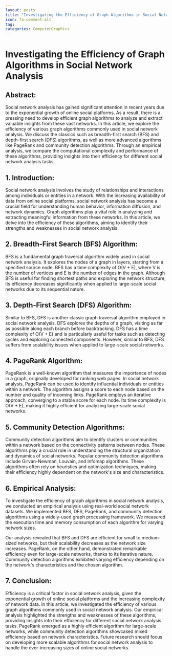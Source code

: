 ```yaml
---
layout: posts
title: "Investigating the Efficiency of Graph Algorithms in Social Network Analysis"
icon: fa-comment-alt
tag:      
categories: ComputerGraphics
---
```



# Investigating the Efficiency of Graph Algorithms in Social Network Analysis

## Abstract:
Social network analysis has gained significant attention in recent years due to the exponential growth of online social platforms. As a result, there is a pressing need to develop efficient graph algorithms to analyze and extract valuable insights from these vast networks. In this article, we explore the efficiency of various graph algorithms commonly used in social network analysis. We discuss the classics such as breadth-first search (BFS) and depth-first search (DFS) algorithms, as well as more advanced algorithms like PageRank and community detection algorithms. Through an empirical analysis, we compare the computational complexity and performance of these algorithms, providing insights into their efficiency for different social network analysis tasks.

## 1. Introduction:
Social network analysis involves the study of relationships and interactions among individuals or entities in a network. With the increasing availability of data from online social platforms, social network analysis has become a crucial field for understanding human behavior, information diffusion, and network dynamics. Graph algorithms play a vital role in analyzing and extracting meaningful information from these networks. In this article, we delve into the efficiency of these algorithms, aiming to identify their strengths and weaknesses in social network analysis.

## 2. Breadth-First Search (BFS) Algorithm:
BFS is a fundamental graph traversal algorithm widely used in social network analysis. It explores the nodes of a graph in layers, starting from a specified source node. BFS has a time complexity of O(V + E), where V is the number of vertices and E is the number of edges in the graph. Although BFS is useful for finding shortest paths and exploring the network structure, its efficiency decreases significantly when applied to large-scale social networks due to its sequential nature.

## 3. Depth-First Search (DFS) Algorithm:
Similar to BFS, DFS is another classic graph traversal algorithm employed in social network analysis. DFS explores the depths of a graph, visiting as far as possible along each branch before backtracking. DFS has a time complexity of O(V + E) and is particularly useful for tasks such as detecting cycles and exploring connected components. However, similar to BFS, DFS suffers from scalability issues when applied to large-scale social networks.

## 4. PageRank Algorithm:
PageRank is a well-known algorithm that measures the importance of nodes in a graph, originally developed for ranking web pages. In social network analysis, PageRank can be used to identify influential individuals or entities within a network. The algorithm assigns a score to each node based on the number and quality of incoming links. PageRank employs an iterative approach, converging to a stable score for each node. Its time complexity is O(V + E), making it highly efficient for analyzing large-scale social networks.

## 5. Community Detection Algorithms:
Community detection algorithms aim to identify clusters or communities within a network based on the connectivity patterns between nodes. These algorithms play a crucial role in understanding the structural organization and dynamics of social networks. Popular community detection algorithms include Girvan-Newman, Louvain, and Infomap algorithms. These algorithms often rely on heuristics and optimization techniques, making their efficiency highly dependent on the network's size and characteristics.

## 6. Empirical Analysis:
To investigate the efficiency of graph algorithms in social network analysis, we conducted an empirical analysis using real-world social network datasets. We implemented BFS, DFS, PageRank, and community detection algorithms using a widely-used graph processing framework. We measured the execution time and memory consumption of each algorithm for varying network sizes.

Our analysis revealed that BFS and DFS are efficient for small to medium-sized networks, but their scalability decreases as the network size increases. PageRank, on the other hand, demonstrated remarkable efficiency even for large-scale networks, thanks to its iterative nature. Community detection algorithms exhibited varying efficiency depending on the network's characteristics and the chosen algorithm.

## 7. Conclusion:
Efficiency is a critical factor in social network analysis, given the exponential growth of online social platforms and the increasing complexity of network data. In this article, we investigated the efficiency of various graph algorithms commonly used in social network analysis. Our empirical analysis highlighted the strengths and weaknesses of these algorithms, providing insights into their efficiency for different social network analysis tasks. PageRank emerged as a highly efficient algorithm for large-scale networks, while community detection algorithms showcased mixed efficiency based on network characteristics. Future research should focus on developing more scalable algorithms for social network analysis to handle the ever-increasing sizes of online social networks.